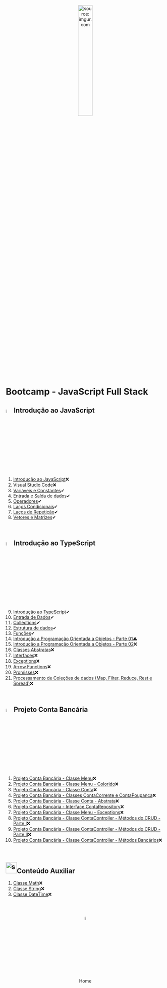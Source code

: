 <div align="center">
    <img src="https://i.imgur.com/r9lrbPG.png" title="source: imgur.com" width="30%"/>
</div>
<h1>Bootcamp - JavaScript Full Stack </h1>

<h2><img src="https://i.imgur.com/r9lrbPG.png" title="source: imgur.com" width="5%"/>Introdução ao JavaScript</h2>

1. <a href="01.md">Introdução ao JavaScript</a>❌
2. <a href="02.md">Visual Studio Code</a>❌
3. <a href="03.md">Variáveis e Constantes</a>✔
4. <a href="04.md">Entrada e Saída de dados</a>✔
5. <a href="05.md">Operadores</a>✔
6. <a href="06.md">Laços Condicionais</a>✔
7. <a href="07.md">Laços de Repetição</a>✔
8. <a href="08.md">Vetores e Matrizes</a>✔

<br />

<h2><img src="https://i.imgur.com/izFuHID.png" title="source: imgur.com" width="5%"/>Introdução ao TypeScript</h2>

9. <a href="09.md">Introdução ao TypeScript</a>✔
10. <a href="10.md">Entrada de Dados</a>✔
11. <a href="11.md">Collections</a>✔
12. <a href="12.md">Estrutura de dados</a>✔
13. <a href="13.md">Funções</a>✔
14. <a href="14.md">Introdução a Programação Orientada a Objetos - Parte 01</a>⚠
15. <a href="15.md">Introdução a Programação Orientada a Objetos - Parte 02</a>❌
16. <a href="16.md">Classes Abstratas</a>❌
17. <a href="17.md">Interfaces</a>❌
18. <a href="18.md">Exceptions</a>❌
19. <a href="19.md">Arrow Functions</a>❌
20. <a href="20.md">Promisses</a>❌
21. <a href="21.md">Processamento de Coleções de dados (Map, Filter, Reduce, Rest e Spread)</a>❌

<br />

<h2><img src="https://i.imgur.com/izFuHID.png" title="source: imgur.com" width="5%"/>Projeto Conta Bancária</h2>

1. <a href="pr01.md">Projeto Conta Bancária - Classe Menu</a>❌
2. <a href="pr02.md">Projeto Conta Bancária - Classe Menu - Colorido</a>❌
3. <a href="pr03.md">Projeto Conta Bancária - Classe Conta</a>❌
4. <a href="pr04.md">Projeto Conta Bancária - Classes ContaCorrente e ContaPoupanca</a>❌
5. <a href="pr05.md">Projeto Conta Bancária - Classe Conta - Abstrata</a>❌
6. <a href="pr06.md">Projeto Conta Bancária - Interface ContaRepository</a>❌
7. <a href="pr07.md">Projeto Conta Bancária - Classe Menu - Exceptions</a>❌
8. <a href="pr08.md">Projeto Conta Bancária - Classe ContaController - Métodos do CRUD - Parte I</a>❌
9. <a href="pr09.md">Projeto Conta Bancária - Classe ContaController - Métodos do CRUD - Parte II</a>❌
10. <a href="pr10.md">Projeto Conta Bancária - Classe ContaController - Métodos Bancários</a>❌

<br />

<h2><img src="https://i.imgur.com/r9lrbPG.png" title="source: imgur.com" width="35px"/>Conteúdo Auxiliar</h2>

1. <a href="b01.md">Classe Math</a>❌
2. <a href="b02.md">Classe String</a>❌
3. <a href="b03.md">Classe DateTime</a>❌

<br /><br />
	

<div align="center"><a href="../README.md"><img src="https://i.imgur.com/kfHCxif.png" title="source: imgur.com" width="5%"/></a></div>
<div align="center">Home</div>
